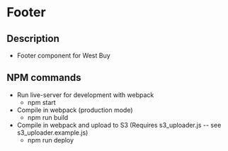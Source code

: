 # Footer

## Description
- Footer component for West Buy

## NPM commands
- Run live-server for development with webpack
    - npm start
- Compile in webpack (production mode)
    - npm run build
- Compile in webpack and upload to S3 (Requires s3_uploader.js -- see s3_uploader.example.js)
    - npm run deploy


